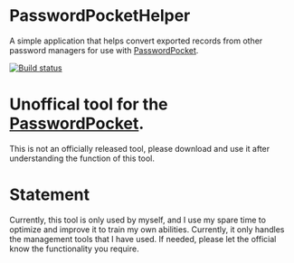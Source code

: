# PasswordPocketHelper
A simple application that helps convert exported records from other password managers for use with [PasswordPocket](https://www.atlancube.com/).

[![Build status](https://ci.appveyor.com/api/projects/status/5qg3df1x7wr4r889/branch/master?svg=true)](https://ci.appveyor.com/project/blackgat/passwordpockethelper/branch/master)

# Unoffical tool for the [PasswordPocket](https://www.atlancube.com/).
This is not an officially released tool, please download and use it after understanding the function of this tool.

# Statement
Currently, this tool is only used by myself, and I use my spare time to optimize and improve it to train my own abilities.
Currently, it only handles the management tools that I have used. If needed, please let the official know the functionality you require.
